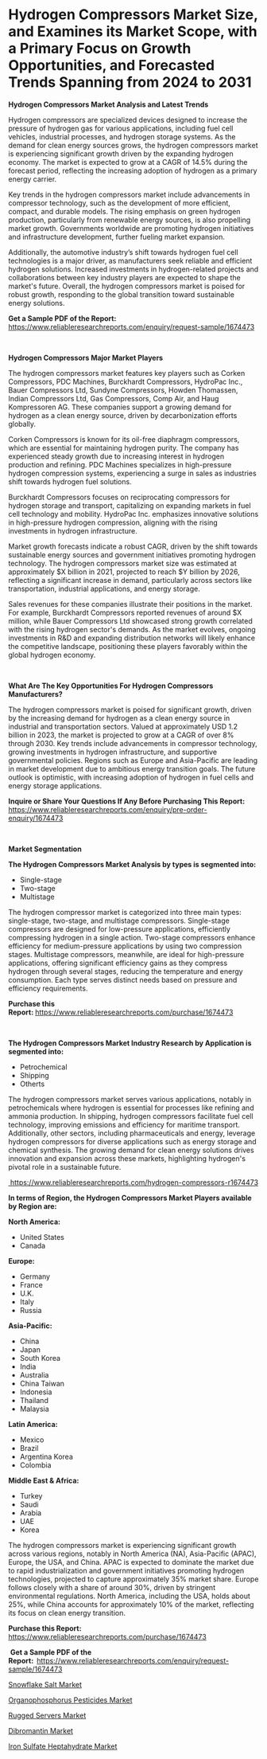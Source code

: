 <p><h1>Hydrogen Compressors Market Size, and Examines its Market Scope, with a Primary Focus on Growth Opportunities, and Forecasted Trends Spanning from 2024 to 2031</h1></p><p><strong>Hydrogen Compressors Market Analysis and Latest Trends</strong></p>
<p><p>Hydrogen compressors are specialized devices designed to increase the pressure of hydrogen gas for various applications, including fuel cell vehicles, industrial processes, and hydrogen storage systems. As the demand for clean energy sources grows, the hydrogen compressors market is experiencing significant growth driven by the expanding hydrogen economy. The market is expected to grow at a CAGR of 14.5% during the forecast period, reflecting the increasing adoption of hydrogen as a primary energy carrier.</p><p>Key trends in the hydrogen compressors market include advancements in compressor technology, such as the development of more efficient, compact, and durable models. The rising emphasis on green hydrogen production, particularly from renewable energy sources, is also propelling market growth. Governments worldwide are promoting hydrogen initiatives and infrastructure development, further fueling market expansion.</p><p>Additionally, the automotive industry’s shift towards hydrogen fuel cell technologies is a major driver, as manufacturers seek reliable and efficient hydrogen solutions. Increased investments in hydrogen-related projects and collaborations between key industry players are expected to shape the market's future. Overall, the hydrogen compressors market is poised for robust growth, responding to the global transition toward sustainable energy solutions.</p></p>
<p><strong>Get a Sample PDF of the Report:&nbsp;</strong> <a href="https://www.reliableresearchreports.com/enquiry/request-sample/1674473?utm_campaign=9&utm_medium=2&utm_source=Github&utm_content=ia&utm_term=24122024&utm_id=hydrogen-compressors">https://www.reliableresearchreports.com/enquiry/request-sample/1674473</a></p>
<p>&nbsp;</p>
<p><strong>Hydrogen Compressors Major Market Players</strong></p>
<p><p>The hydrogen compressors market features key players such as Corken Compressors, PDC Machines, Burckhardt Compressors, HydroPac Inc., Bauer Compressors Ltd, Sundyne Compressors, Howden Thomassen, Indian Compressors Ltd, Gas Compressors, Comp Air, and Haug Kompressoren AG. These companies support a growing demand for hydrogen as a clean energy source, driven by decarbonization efforts globally.</p><p>Corken Compressors is known for its oil-free diaphragm compressors, which are essential for maintaining hydrogen purity. The company has experienced steady growth due to increasing interest in hydrogen production and refining. PDC Machines specializes in high-pressure hydrogen compression systems, experiencing a surge in sales as industries shift towards hydrogen fuel solutions.</p><p>Burckhardt Compressors focuses on reciprocating compressors for hydrogen storage and transport, capitalizing on expanding markets in fuel cell technology and mobility. HydroPac Inc. emphasizes innovative solutions in high-pressure hydrogen compression, aligning with the rising investments in hydrogen infrastructure.</p><p>Market growth forecasts indicate a robust CAGR, driven by the shift towards sustainable energy sources and government initiatives promoting hydrogen technology. The hydrogen compressors market size was estimated at approximately $X billion in 2021, projected to reach $Y billion by 2026, reflecting a significant increase in demand, particularly across sectors like transportation, industrial applications, and energy storage.</p><p>Sales revenues for these companies illustrate their positions in the market. For example, Burckhardt Compressors reported revenues of around $X million, while Bauer Compressors Ltd showcased strong growth correlated with the rising hydrogen sector's demands. As the market evolves, ongoing investments in R&D and expanding distribution networks will likely enhance the competitive landscape, positioning these players favorably within the global hydrogen economy.</p></p>
<p>&nbsp;</p>
<p><strong>What Are The Key Opportunities For Hydrogen Compressors Manufacturers?</strong></p>
<p><p>The hydrogen compressors market is poised for significant growth, driven by the increasing demand for hydrogen as a clean energy source in industrial and transportation sectors. Valued at approximately USD 1.2 billion in 2023, the market is projected to grow at a CAGR of over 8% through 2030. Key trends include advancements in compressor technology, growing investments in hydrogen infrastructure, and supportive governmental policies. Regions such as Europe and Asia-Pacific are leading in market development due to ambitious energy transition goals. The future outlook is optimistic, with increasing adoption of hydrogen in fuel cells and energy storage applications.</p></p>
<p><strong>Inquire or Share Your Questions If Any Before Purchasing This Report:</strong> <a href="https://www.reliableresearchreports.com/enquiry/pre-order-enquiry/1674473?utm_campaign=9&utm_medium=2&utm_source=Github&utm_content=ia&utm_term=24122024&utm_id=hydrogen-compressors">https://www.reliableresearchreports.com/enquiry/pre-order-enquiry/1674473</a></p>
<p>&nbsp;</p>
<p><strong>Market Segmentation</strong></p>
<p><strong>The Hydrogen Compressors Market Analysis by types is segmented into:</strong></p>
<p><ul><li>Single-stage</li><li>Two-stage</li><li>Multistage</li></ul></p>
<p><p>The hydrogen compressor market is categorized into three main types: single-stage, two-stage, and multistage compressors. Single-stage compressors are designed for low-pressure applications, efficiently compressing hydrogen in a single action. Two-stage compressors enhance efficiency for medium-pressure applications by using two compression stages. Multistage compressors, meanwhile, are ideal for high-pressure applications, offering significant efficiency gains as they compress hydrogen through several stages, reducing the temperature and energy consumption. Each type serves distinct needs based on pressure and efficiency requirements.</p></p>
<p><strong>Purchase this Report:&nbsp;</strong><a href="https://www.reliableresearchreports.com/purchase/1674473?utm_campaign=9&utm_medium=2&utm_source=Github&utm_content=ia&utm_term=24122024&utm_id=hydrogen-compressors">https://www.reliableresearchreports.com/purchase/1674473</a></p>
<p>&nbsp;</p>
<p><strong>The Hydrogen Compressors Market Industry Research by Application is segmented into:</strong></p>
<p><ul><li>Petrochemical</li><li>Shipping</li><li>Otherts</li></ul></p>
<p><p>The hydrogen compressors market serves various applications, notably in petrochemicals where hydrogen is essential for processes like refining and ammonia production. In shipping, hydrogen compressors facilitate fuel cell technology, improving emissions and efficiency for maritime transport. Additionally, other sectors, including pharmaceuticals and energy, leverage hydrogen compressors for diverse applications such as energy storage and chemical synthesis. The growing demand for clean energy solutions drives innovation and expansion across these markets, highlighting hydrogen's pivotal role in a sustainable future.</p></p>
<p><a href="https://www.reliableresearchreports.com/hydrogen-compressors-r1674473?utm_campaign=9&utm_medium=2&utm_source=Github&utm_content=ia&utm_term=24122024&utm_id=hydrogen-compressors">&nbsp;https://www.reliableresearchreports.com/hydrogen-compressors-r1674473</a></p>
<p><strong>In terms of Region, the Hydrogen Compressors Market Players available by Region are:</strong></p>
<p>
    <p> <strong> North America: </strong>
        <ul>
            <li>United States</li>
            <li>Canada</li>
        </ul>
        </p> 
    <p> <strong> Europe: </strong>
        <ul>
            <li>Germany</li>
            <li>France</li>
            <li>U.K.</li>
            <li>Italy</li>
            <li>Russia</li>
        </ul>
        </p> 
    <p> <strong> Asia-Pacific: </strong>
        <ul>
            <li>China</li>
            <li>Japan</li>
            <li>South Korea</li>
            <li>India</li>
            <li>Australia</li>
            <li>China Taiwan</li>
            <li>Indonesia</li>
            <li>Thailand</li>
            <li>Malaysia</li>
        </ul>
        </p> 
    <p> <strong> Latin America: </strong>
        <ul>
            <li>Mexico</li>
            <li>Brazil</li>
            <li>Argentina Korea</li>
            <li>Colombia</li>
        </ul>
        </p> 
    <p> <strong> Middle East & Africa: </strong>
        <ul>
            <li>Turkey</li>
            <li>Saudi</li>
            <li>Arabia</li>
            <li>UAE</li>
            <li>Korea</li>
        </ul>
    </p>
    </p>
<p><p>The hydrogen compressors market is experiencing significant growth across various regions, notably in North America (NA), Asia-Pacific (APAC), Europe, the USA, and China. APAC is expected to dominate the market due to rapid industrialization and government initiatives promoting hydrogen technologies, projected to capture approximately 35% market share. Europe follows closely with a share of around 30%, driven by stringent environmental regulations. North America, including the USA, holds about 25%, while China accounts for approximately 10% of the market, reflecting its focus on clean energy transition.</p></p>
<p><strong>Purchase this Report: </strong><a href="https://www.reliableresearchreports.com/purchase/1674473?utm_campaign=9&utm_medium=2&utm_source=Github&utm_content=ia&utm_term=24122024&utm_id=hydrogen-compressors">https://www.reliableresearchreports.com/purchase/1674473</a></p>
<p>&nbsp;<strong>Get a Sample PDF of the Report:&nbsp;&nbsp;</strong><a href="https://www.reliableresearchreports.com/enquiry/request-sample/1674473?utm_campaign=9&utm_medium=2&utm_source=Github&utm_content=ia&utm_term=24122024&utm_id=hydrogen-compressors">https://www.reliableresearchreports.com/enquiry/request-sample/1674473</a></p>
<p><strong></strong></p>
<p><p><a href="https://github.com/comasnickie/Market-Research-Report-List-1/blob/main/snowflake-salt-market.md?utm_campaign=9&utm_medium=2&utm_source=Github&utm_content=ia&utm_term=24122024&utm_id=hydrogen-compressors">Snowflake Salt Market</a></p><p><a href="https://www.linkedin.com/pulse/organophosphorus-pesticides-market-insights-cover-both-historical-jjurc?utm_campaign=9&utm_medium=2&utm_source=Github&utm_content=ia&utm_term=24122024&utm_id=hydrogen-compressors">Organophosphorus Pesticides Market</a></p><p><a href="https://github.com/mcfred89/Market-Research-Report-List-1/blob/main/rugged-servers-market.md?utm_campaign=9&utm_medium=2&utm_source=Github&utm_content=ia&utm_term=24122024&utm_id=hydrogen-compressors">Rugged Servers Market</a></p><p><a href="https://www.linkedin.com/pulse/dibromantin-ecosystem-mapping-innovation-value-chains-2024-2031-p9qfc?utm_campaign=9&utm_medium=2&utm_source=Github&utm_content=ia&utm_term=24122024&utm_id=hydrogen-compressors">Dibromantin Market</a></p><p><a href="https://www.linkedin.com/pulse/global-iron-sulfate-heptahydrate-market-insights-size-share-trends-jblvc?utm_campaign=9&utm_medium=2&utm_source=Github&utm_content=ia&utm_term=24122024&utm_id=hydrogen-compressors">Iron Sulfate Heptahydrate Market</a></p></p>